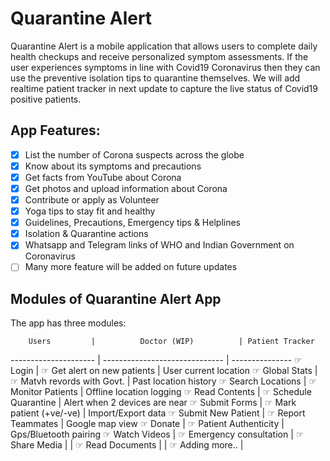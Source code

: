 # Quarantine Alert #
Quarantine Alert is a mobile application that allows users to complete daily health checkups and receive personalized symptom assessments. If the user experiences symptoms in line with Covid19 Coronavirus then they can use the preventive isolation tips to quarantine themselves. We will add realtime patient tracker in next update to capture the live status of Covid19 positive patients.

## App Features: ##
- [x] List the number of Corona suspects across the globe
- [x] Know about its symptoms and precautions
- [x] Get facts from YouTube about Corona
- [x] Get photos and upload information about Corona
- [x] Contribute or apply as Volunteer
- [x] Yoga tips to stay fit and healthy
- [x] Guidelines, Precautions, Emergency tips & Helplines
- [x] Isolation & Quarantine actions
- [x] Whatsapp and Telegram links of WHO and Indian Government on Coronavirus
- [ ] Many more feature will be added on future updates

## Modules of Quarantine Alert App ##
The app has three modules:

        Users         |          Doctor (WIP)          | Patient Tracker
--------------------- | ------------------------------ | ---------------
☞ Login              | ☞ Get alert on new patients   | User current location 
☞ Global Stats       | ☞ Matvh revords with Govt.    | Past location history
☞ Search Locations   | ☞ Monitor Patients            | Offline location logging
☞ Read Contents      | ☞ Schedule Quarantine         | Alert when 2 devices are near
☞ Submit Forms       | ☞ Mark patient (+ve/-ve)      | Import/Export data
☞ Submit New Patient | ☞ Report Teammates            | Google map view
☞ Donate             | ☞ Patient Authenticity        | Gps/Bluetooth pairing
☞ Watch Videos       | ☞ Emergency consultation      |
☞ Share Media        |                                | 
☞ Read Documents     |                                |
☞ Adding more..      |
